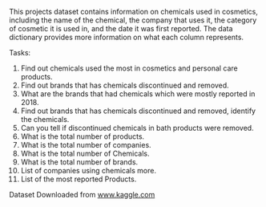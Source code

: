 This projects dataset contains information on chemicals used in cosmetics, including the name of the chemical, the company that uses it, the category of cosmetic it is used in, and the date it was first reported. The data dictionary provides more information on what each column represents.


Tasks:
1. Find out chemicals used the most in cosmetics and personal care products.
2. Find out brands that has chemicals discontinued and removed.
3. What are the brands that had chemicals which were mostly reported in 2018.
4. Find out brands that has chemicals discontinued and removed, identify the chemicals.
5. Can you tell if discontinued chemicals in bath products were removed.
6. What is the total number of products.
7. What is the total number of companies.
8. What is the total number of Chemicals.
9. What is the total number of brands.
10. List of companies using chemicals more.
11. List of the most reported Products.



Dataset Downloaded from 
www.kaggle.com
